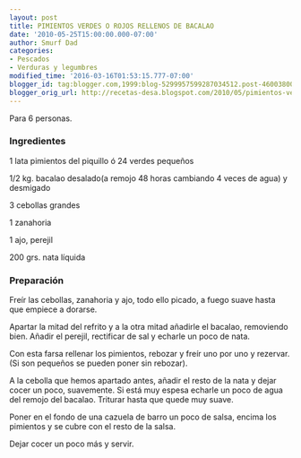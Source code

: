 ```yaml
---
layout: post
title: PIMIENTOS VERDES O ROJOS RELLENOS DE BACALAO
date: '2010-05-25T15:00:00.000-07:00'
author: Smurf Dad
categories:
- Pescados
- Verduras y legumbres
modified_time: '2016-03-16T01:53:15.777-07:00'
blogger_id: tag:blogger.com,1999:blog-5299957599287034512.post-4600380036271547441
blogger_orig_url: http://recetas-desa.blogspot.com/2010/05/pimientos-verdes-o-rojos-rellenos-de.html
---
```


Para 6 personas.

<h3>Ingredientes</h3>


1 lata pimientos del piquillo &oacute; 24 verdes peque&ntilde;os

1/2 kg. bacalao desalado(a remojo 48 horas cambiando 4 veces de agua) y desmigado

3 cebollas grandes

1 zanahoria

1 ajo, perejil

200 grs. nata l&iacute;quida

<h3>Preparaci&oacute;n</h3>


Fre&iacute;r las cebollas, zanahoria y ajo, todo ello picado, a fuego suave hasta que empiece a dorarse.

Apartar la mitad del refrito  y a la otra mitad a&ntilde;adirle el bacalao, removiendo bien. A&ntilde;adir el perejil, rectificar de sal y echarle un poco de nata.

Con esta farsa rellenar los pimientos, rebozar y fre&iacute;r uno por uno y rezervar. (Si son peque&ntilde;os se pueden poner sin rebozar).

A la cebolla que hemos apartado antes, a&ntilde;adir el resto de la nata y dejar cocer un poco, suavemente. Si est&aacute; muy espesa echarle un poco de agua del remojo del bacalao.  Triturar hasta que quede muy suave.

Poner en el fondo de una cazuela de barro un poco de salsa, encima los pimientos y se cubre con el resto de la salsa.

Dejar cocer un poco m&aacute;s y servir.

